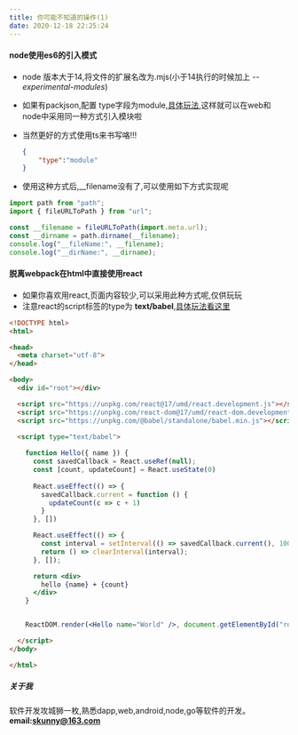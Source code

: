 ```yaml
---
title: 你可能不知道的操作(1)
date: 2020-12-18 22:25:24
---
```


#### node使用es6的引入模式
- node 版本大于14,将文件的扩展名改为.mjs(小于14执行的时候加上 *--experimental-modules*)
- 如果有packjson,配置 type字段为module,[具体玩法](http://nodejs.cn/api/packages.html#packages_package_json_and_file_extensions),这样就可以在web和node中采用同一种方式引入模块啦
- 当然更好的方式使用ts来书写咯!!! 

	``` json
	{
		"type":"module"
	}
	
	```
- 使用这种方式后,__filename没有了,可以使用如下方式实现呢

```javascript
import path from "path";
import { fileURLToPath } from "url";

const __filename = fileURLToPath(import.meta.url);
const __dirname = path.dirname(__filename);
console.log("__fileName:", __filename);
console.log("__dirName:", __dirname);
```

#### 脱离webpack在html中直接使用react
- 如果你喜欢用react,页面内容较少,可以采用此种方式呢,仅供玩玩
- 注意react的script标签的type为 **text/babel**,[具体玩法看这里](https://github.com/babel/babel-standalone)

```html
<!DOCTYPE html>
<html>

<head>
  <meta charset="utf-8">
</head>

<body>
  <div id="root"></div>

  <script src="https://unpkg.com/react@17/umd/react.development.js"></script>
  <script src="https://unpkg.com/react-dom@17/umd/react-dom.development.js"></script>
  <script src="https://unpkg.com/@babel/standalone/babel.min.js"></script>
	
  <script type="text/babel">	

    function Hello({ name }) {
      const savedCallback = React.useRef(null);
      const [count, updateCount] = React.useState(0)
      
      React.useEffect(() => {
        savedCallback.current = function () {
          updateCount(c => c + 1)
        }
      }, [])

      React.useEffect(() => {
        const interval = setInterval(() => savedCallback.current(), 1000);
        return () => clearInterval(interval);
      }, []);

      return <div>
        hello {name} + {count}
      </div>
    }


    ReactDOM.render(<Hello name="World" />, document.getElementById("root"));

  </script>
</body>

</html>
```
##### 关于我
软件开发攻城狮一枚,熟悉dapp,web,android,node,go等软件的开发。  
**email:skunny@163.com**  



